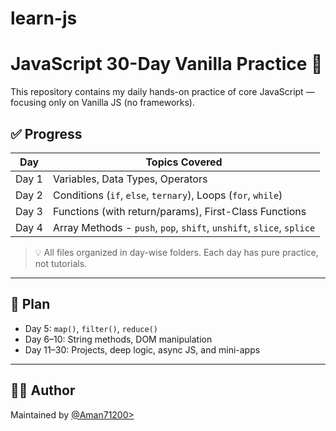 # learn-js 

# JavaScript 30-Day Vanilla Practice 🚀

This repository contains my daily hands-on practice of core JavaScript — focusing only on Vanilla JS (no frameworks).

## ✅ Progress

| Day | Topics Covered |
|-----|----------------|
| Day 1 | Variables, Data Types, Operators |
| Day 2 | Conditions (`if`, `else`, `ternary`), Loops (`for`, `while`) |
| Day 3 | Functions (with return/params), First-Class Functions |
| Day 4 | Array Methods - `push`, `pop`, `shift`, `unshift`, `slice`, `splice` |

> 💡 All files organized in day-wise folders. Each day has pure practice, not tutorials.

---

## 📅 Plan

- Day 5: `map()`, `filter()`, `reduce()`
- Day 6–10: String methods, DOM manipulation
- Day 11–30: Projects, deep logic, async JS, and mini-apps

---

## 👨‍💻 Author

Maintained by [@Aman71200>](https://github.com/Aman71200)

